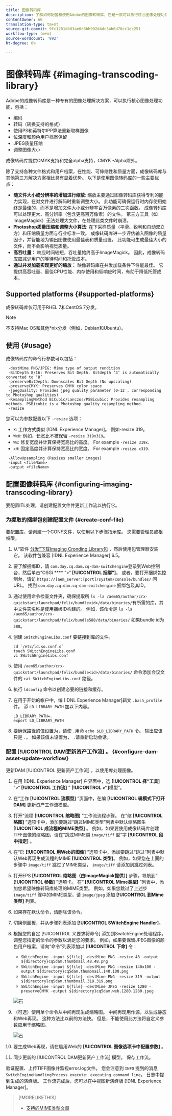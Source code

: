 ```yaml
---
title: 图像转码库
description: 了解如何配置和使用Adobe的图像转码库，它是一款可以执行核心图像处理功能的图像处理解决方案，包括编码、转码、图像重新取样和图像大小调整。
contentOwner: AG
translation-type: tm+mt
source-git-commit: 9fc1201db83ae0d3bb902d4dc3ab6d78cc1dc251
workflow-type: tm+mt
source-wordcount: '992'
ht-degree: 0%

---
```



# 图像转码库 {#imaging-transcoding-library}

Adobe的成像转码库是一种专有的图像处理解决方案，可以执行核心图像处理功能，包括：

* 编码
* 转码（转换支持的格式）
* 使用PS和英特尔IPP算法重新取样图像
* 位深度和颜色用户档案保留
* JPEG质量压缩
* 调整图像大小

成像转码库提供CMYK支持和完全alpha支持，CMYK -Alpha除外。

除了支持各种文件格式和用户档案，在性能、可伸缩性和质量方面，成像转码库与其他第三方解决方案相比具有显着优势。 以下是使用图像转码库的一些主要优点：

* **随文件大小或分辨率的增加进行缩放**: 缩放主要通过图像转码库获得专利的能力实现，在对文件进行解码时重新调整大小。 此功能可确保运行时内存使用始终是最佳的，而不是增加文件大小或分辨率百万像素的二次函数。 成像转码库可以处理更大、高分辨率（包含更高百万像素）的文件。 第三方工具（如ImageMagick）无法处理大文件，在处理此类文件时崩溃。
* **Photoshop质量压缩和调整大小算法**: 在下采样质量（平滑、锐利和自动双立方）和压缩质量方面与行业标准一致。 成像转码库进一步评估输入图像的质量因子，并智能地为输出图像使用最佳表和质量设置。 此功能可生成最佳大小的文件，而不会影响视觉质量。
* **高吞吐量：** 响应时间较短，吞吐量始终高于ImageMagick。 因此，成像转码库应减少用户的等待时间和托管成本。
* **通过并发加载实现更好的缩放：** 映像转码库在并发加载条件下性能最佳。 它提供高吞吐量、最佳CPU性能、内存使用和低响应时间，有助于降低托管成本。

## Supported platforms {#supported-platforms}

成像转码库仅可用于RHEL 7和CentOS 7分发。

>[!NOTE]
>
>不支持Mac OS和其他*nix分发（例如，Debian和Ubuntu）。

## 使用 {#usage}

成像转码库的命令行参数可以包括：

```shell
 -destMime PNG/JPEG: Mime type of output rendition
 -BitDepth 8/16: Preserves Bit Depth. Bitdepth ‘4’ is automatically converted to ‘8’
 -preserveBitDepth: Downscales Bit Depth (No upscaling)
 -preserveCMYK: Preserves CMYK color space
 -jpegQuality: Provides jpeg quality parameter (0-12 , corresponding to Photoshop qualities)
 -ResamplingMethod BiCubic/Lanczos/PSBicubic: Provides resampling methods. PSBicubic is a Photoshop quality resampling method.
 -resize
```

您可以为参数配置以下 `-resize` 选项：

* `X`: 工作方式类似 [!DNL Experience Manager]。 例如-resize 319。
* `WxH`: 例如，长宽比不被保留 `-resize 319x319`。
* `Wx`: 修复宽度并计算保持宽高比的高度。 For example `-resize 319x`.
* `xH`: 固定高度并计算保持宽高比的宽度。 For example `-resize x319`.

```shell
 -AllowUpsampling (Resizes smaller images)
 -input <fileName>
 -output <fileName>
```

## 配置图像转码库 {#configuring-imaging-transcoding-library}

要配置ITL处理，请创建配置文件并更新工作流以执行它。

### 为提取的捆绑包创建配置文件 {#create-conf-file}

要配置库，请创建一个CONF文件，以使用以下步骤指示库。 您需要管理员或根权限。

1. 从“软件 [分发”下载Imaging Cronding Library包](https://experience.adobe.com/#/downloads/content/software-distribution/en/aem.html?package=/content/software-distribution/en/details.html/content/dam/aem/public/adobe/packages/aem630/product/assets/aem-assets-imaging-transcoding-library-pkg) ，然后使用包管理器安装它。 该软件包兼容 [!DNL Experience Manager] 6.5。

1. 要了解捆绑ID，请 `com.day.cq.dam.cq-dam-switchengine`登录到Web控制台，然后单击“OSGi **** ”>“ **[!UICONTROL 捆绑”]**。 或者，要打开捆绑包控制台，请访 `https://[aem_server:[port]/system/console/bundles/` 问URL。 找到 `com.day.cq.dam.cq-dam-switchengine` 捆绑包及其ID。

1. 通过使用命令检查文件夹，确保提取所 `ls -la /aem65/author/crx-quickstart/launchpad/felix/bundle<id>/data/binaries/`有所需的库，其中文件夹名称是使用捆绑ID构建的。 例如，该命令是 `ls -la /aem65/author/crx-quickstart/launchpad/felix/bundle588/data/binaries/` 如果bundle id为 `588`。

1. 创建 `SWitchEngineLibs.conf` 要链接到库的文件。

   ```shell
   cd `/etc/ld.so.conf.d`
   touch SWitchEngineLibs.conf
   vi SWitchEngineLibs.conf
   ```

1. 使用 `/aem65/author/crx-quickstart/launchpad/felix/bundle<id>/data/binaries/` 命令添加会议文件的 `cat SWitchEngineLibs.conf` 路径。

1. 执行 `ldconfig` 命令以创建必要的链接和缓存。

1. 在用于开始的帐户中，编 [!DNL Experience Manager]辑文 `.bash_profile` 件。 添 `LD_LIBRARY_PATH` 加以下内容。

   ```shell
   LD_LIBRARY_PATH=.
   export LD_LIBRARY_PATH
   ```

1. 要确保路径的值设置为，请使 `.`用命 `echo $LD_LIBRARY_PATH` 令。 输出应该只是 `.`。 如果该值未设置为， `.`请重新启动会话。

### 配置 [!UICONTROL DAM更新资产工作流] 。 {#configure-dam-asset-update-workflow}

更新DAM [!UICONTROL 更新资产工作流] ，以使用库处理图像。

1. 在用 [!DNL Experience Manager] 户界面中，选 **[!UICONTROL 择“工具]** ”>“ **[!UICONTROL 工作流]** ” **[!UICONTROL >“]**&#x200B;模型”。

1. 在“工作 **[!UICONTROL 流模型]** ”页面中，在编 **[!UICONTROL 辑模式下打开DAM]** 更新资产工作流模型。

1. 打开“流程 **[!UICONTROL 缩略图]** ”工作流流程步骤。 在“缩 **[!UICONTROL 略图]** ”选项卡中，添加要跳过“跳过MIME类型”列表中默认缩略图生 **[!UICONTROL 成流程的MIME类型]** 。
例如，如果要使用成像转码库创建TIFF图像的缩略图，请在“跳过MIME类 `image/tiff` 型”字 **[!UICONTROL 段中指定]** 。

1. 在“启 **[!UICONTROL 用Web的图像]** ”选项卡中，添加要跳过“跳过”列表中默认Web再现生成流程的MIME **[!UICONTROL 类型]**。 例如，如果您在上面的步骤中 `image/tiff` 跳过了MIME类型， `image/tiff` 请添加到跳过列表。

1. 打开EPS **[!UICONTROL 缩略图（由ImageMagick提供）]** 步骤，导航到“ **[!UICONTROL 参数]** ”选项卡。 在“ **[!UICONTROL Mime类型]** ”列表中，添加您希望映像转码库处理的MIME类型。 例如，如果您跳过了上述步 `image/tiff` 骤中的MIME类型，请 `image/jpeg` 添加 **[!UICONTROL 到Mime类型]** 列表。

1. 如果存在默认命令，请删除该命令。

1. 切换侧面板，并从步骤列表添加 **[!UICONTROL SWitchEngine Handler]**。

1. 根据您的自定 [!UICONTROL 义要求将命令] 添加到SwitchEngine处理程序。 调整您指定的命令的参数以满足您的要求。 例如，如果要保留JPEG图像的颜色用户档案，请向“命令”列表添加以 **[!UICONTROL 下命]** 令：

   * `SWitchEngine -input ${file} -destMime PNG -resize 48 -output ${directory}cq5dam.thumbnail.48.48.png`
   * `SWitchEngine -input ${file} -destMime PNG -resize 140x100 -output ${directory}cq5dam.thumbnail.140.100.png`
   * `SWitchEngine -input ${file} -destMime PNG -resize 319 -output ${directory}cq5dam.thumbnail.319.319.png`
   * `SWitchEngine -input ${file} -destMime JPEG -resize 1280 -preserveCMYK -output ${directory}cq5dam.web.1280.1280.jpeg`

   ![石](assets/chlimage_1-199.png)

1. （可选）使用单个命令从中间再现生成缩略图。 中间再现用作源，以生成静态和Web再现。 这种方法比以前的方法快。 但是，不能使用此方法将自定义参数应用于缩略图。

   ![石](assets/chlimage_1-200.png)

1. 要生成Web再现，请在启用Web的 **[!UICONTROL 图像选项卡中配置参数]** 。

1. 同步更新的 [!UICONTROL DAM更新资产工作流] 模型。 保存工作流。

验证配置、上传TIFF图像并监视error.log文件。 您会注意到 `INFO` 提到的消息 `SwitchEngineHandlingProcess execute: executing command line`。 日志中提到生成的演绎版。 工作流完成后，您可以在中视图新演绎版 [!DNL Experience Manager]。

>[!MORELIKETHIS]
>
>* [支持的MIME类型文章](assets-formats.md#supported-image-transcoding-library)

